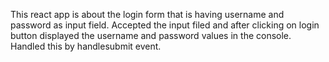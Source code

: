This react app is about the login form that is having username and password as input field.
Accepted the input filed and after clicking on login button displayed the username and password values in the console. Handled this by handlesubmit event.  
